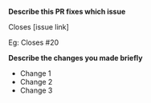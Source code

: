 **Describe this PR fixes which issue**

Closes [issue link]

Eg: Closes #20

**Describe the changes you made briefly**

- Change 1
- Change 2
- Change 3
